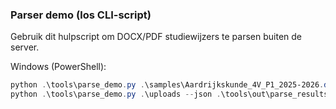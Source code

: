 ### Parser demo (los CLI-script)

Gebruik dit hulpscript om DOCX/PDF studiewijzers te parsen buiten de server.

Windows (PowerShell):
```powershell
python .\tools\parse_demo.py .\samples\Aardrijkskunde_4V_P1_2025-2026.docx
python .\tools\parse_demo.py .\uploads --json .\tools\out\parse_results.json
